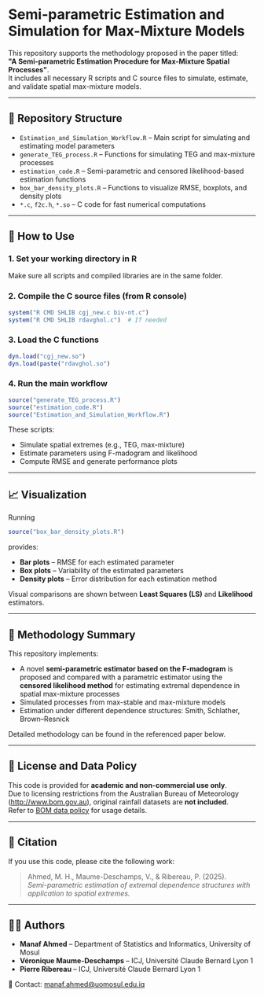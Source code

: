 # Semi-parametric Estimation and Simulation for Max-Mixture Models

This repository supports the methodology proposed in the paper titled:  
**"A Semi-parametric Estimation Procedure for Max-Mixture Spatial Processes"**.  
It includes all necessary R scripts and C source files to simulate, estimate, and validate spatial max-mixture models.

---

## 📁 Repository Structure

- `Estimation_and_Simulation_Workflow.R` – Main script for simulating and estimating model parameters  
- `generate_TEG_process.R` – Functions for simulating TEG and max-mixture processes  
- `estimation_code.R` – Semi-parametric and censored likelihood-based estimation functions  
- `box_bar_density_plots.R` – Functions to visualize RMSE, boxplots, and density plots  
- `*.c`, `f2c.h`, `*.so` – C code for fast numerical computations  

---

## 🔧 How to Use

### 1. Set your working directory in R
Make sure all scripts and compiled libraries are in the same folder.

### 2. Compile the C source files (from R console)
```r
system("R CMD SHLIB cgj_new.c biv-nt.c")
system("R CMD SHLIB rdavghol.c")  # If needed
```
### 3. Load the C functions  
```r
dyn.load("cgj_new.so")
dyn.load(paste("rdavghol.so")
```
### 4. Run the main workflow
```r
source("generate_TEG_process.R")
source("estimation_code.R")
source("Estimation_and_Simulation_Workflow.R")
```

These scripts:
- Simulate spatial extremes (e.g., TEG, max-mixture)
- Estimate parameters using F-madogram and likelihood
- Compute RMSE and generate performance plots

---

## 📈 Visualization

Running 
```r
source("box_bar_density_plots.R")
```
provides:

- **Bar plots** – RMSE for each estimated parameter  
- **Box plots** – Variability of the estimated parameters  
- **Density plots** – Error distribution for each estimation method  

Visual comparisons are shown between **Least Squares (LS)** and **Likelihood** estimators.

---

## 📌 Methodology Summary

This repository implements:
- A novel **semi-parametric estimator based on the F-madogram** is proposed and compared with a parametric estimator using the **censored likelihood method** for estimating extremal dependence in spatial max-mixture processes
- Simulated processes from max-stable and max-mixture models  
- Estimation under different dependence structures: Smith, Schlather, Brown–Resnick  

Detailed methodology can be found in the referenced paper below.

---

## 📜 License and Data Policy

This code is provided for **academic and non-commercial use only**.  
Due to licensing restrictions from the Australian Bureau of Meteorology (http://www.bom.gov.au), original rainfall datasets are **not included**.  
Refer to [BOM data policy](http://www.bom.gov.au/other/copyright.shtml) for usage details.

---

## 🧾 Citation

If you use this code, please cite the following work:

> Ahmed, M. H., Maume-Deschamps, V., & Ribereau, P. (2025).  
> *Semi-parametric estimation of extremal dependence structures with application to spatial extremes.*

---

## 👨‍🔬 Authors

- **Manaf  Ahmed** – Department of Statistics and Informatics, University of Mosul  
- **Véronique Maume-Deschamps** – ICJ, Université Claude Bernard Lyon 1  
- **Pierre Ribereau** – ICJ, Université Claude Bernard Lyon 1

📩 Contact: manaf.ahmed@uomosul.edu.iq
